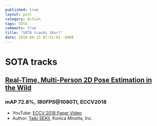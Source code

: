 ```yaml
---
published: true
layout: post
category: Action
tags: SOTA
comments: true
title: "SOTA tracks (Kor)"
date: 2018-09-15 07:51:01 -0400
---
```


# SOTA tracks

## [Real-Time, Multi-Person 2D Pose Estimation in the Wild](http://taikisekii.com/PDF/Sekii_ECCV18.pdf)

### mAP 72.8%, *180FPS*@1080TI, ECCV2018

- YouTube: [ECCV 2018 Paper Video](https://www.youtube.com/watch?v=4PSm8zFE1Cc&feature=youtu.be)
- Author: [Taiki SEKII](http://taikisekii.com/#profile), Konica Minolta, Inc.
<!--stackedit_data:
eyJoaXN0b3J5IjpbLTE4OTg3NTgyNzJdfQ==
-->